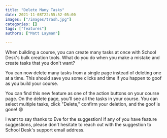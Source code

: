 ```yaml
---
title: "Delete Many Tasks"
date: 2021-11-08T22:55:52-05:00
images: ["/images/trash.jpg"]
categories: []
tags: ["features"]
authors: ["Matt Layman"]

---
```


When building a course,
you can create many tasks at once
with School Desk's bulk creation tools.
What do you do when you make a mistake
and create tasks
that you don't want?

You can now delete many tasks
from a single page
instead of deleting one at a time.
This should save you some clicks
and time
if you happen to goof
as you build your course.

You can find this new feature
as one of the action buttons
on your course page.
On the delete page,
you'll see all the tasks
in your course.
You can select multiple tasks,
click "Delete,"
confirm your deletion,
and the goof is gone! 😄

I want to say thanks to Eve
for the suggestion!
If any of you have feature suggestions,
please don't hesitate to reach out
with the suggestion
to School Desk's support email address.

